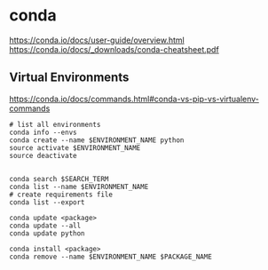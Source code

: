 # conda
https://conda.io/docs/user-guide/overview.html  
https://conda.io/docs/_downloads/conda-cheatsheet.pdf  

## Virtual Environments
https://conda.io/docs/commands.html#conda-vs-pip-vs-virtualenv-commands  
```
# list all environments
conda info --envs
conda create --name $ENVIRONMENT_NAME python
source activate $ENVIRONMENT_NAME
source deactivate


conda search $SEARCH_TERM
conda list --name $ENVIRONMENT_NAME
# create requirements file
conda list --export

conda update <package>
conda update --all
conda update python

conda install <package>
conda remove --name $ENVIRONMENT_NAME $PACKAGE_NAME
```
